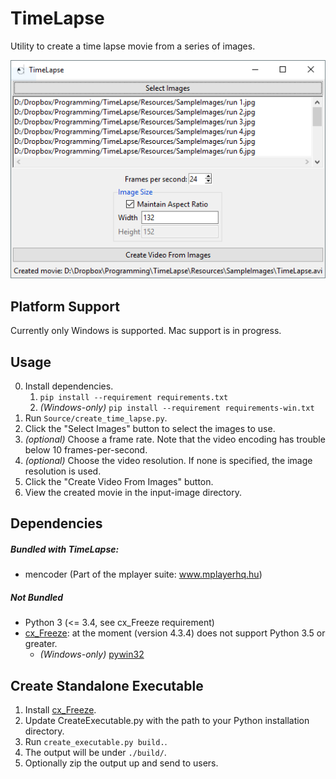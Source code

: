 TimeLapse
=========
Utility to create a time lapse movie from a series of images.

![Screenshot](Screenshot.png)

Platform Support
----------------
Currently only Windows is supported.  Mac support is in progress.

Usage
-----
 0. Install dependencies.
     1. `pip install --requirement requirements.txt`
     2. _(Windows-only)_ `pip install --requirement requirements-win.txt`
 1. Run `Source/create_time_lapse.py`.
 2. Click the "Select Images" button to select the images to use.
 3. _(optional)_ Choose a frame rate.  Note that the video encoding has trouble below 10 frames-per-second.
 4. _(optional)_ Choose the video resolution.  If none is specified, the image resolution is used.
 5. Click the "Create Video From Images" button.
 6. View the created movie in the input-image directory.

Dependencies
------------
##### Bundled with TimeLapse:
 * mencoder (Part of the mplayer suite: www.mplayerhq.hu)

##### Not Bundled
 * Python 3 (<= 3.4, see cx_Freeze requirement)
 * [cx_Freeze](https://pypi.python.org/pypi/cx_Freeze): at the moment (version 4.3.4) does not support Python 3.5 or greater.
    * _(Windows-only)_ [pywin32](http://sourceforge.net/projects/pywin32/)

Create Standalone Executable
----------------------------
 1. Install [cx_Freeze](https://pypi.python.org/pypi/cx_Freeze).
 2. Update CreateExecutable.py with the path to your Python installation directory.
 3. Run ```create_executable.py build.```.
 4. The output will be under ```./build/```.
 5. Optionally zip the output up and send to users.
